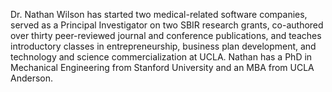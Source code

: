 Dr. Nathan Wilson has started two medical-related software companies, served as a Principal Investigator on two SBIR research grants, co-authored over thirty peer-reviewed journal and conference publications, and teaches introductory classes in entrepreneurship, business plan development, and technology and science commercialization at UCLA. Nathan has a PhD in Mechanical Engineering from Stanford University and an MBA from UCLA Anderson.